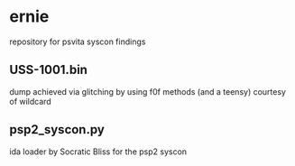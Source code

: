 # ernie
repository for psvita syscon findings

## USS-1001.bin
dump achieved via glitching by using f0f methods (and a teensy) courtesy of wildcard

## psp2_syscon.py
ida loader by Socratic Bliss for the psp2 syscon
